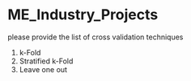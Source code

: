 # ME_Industry_Projects
please provide the list of cross validation techniques
1. k-Fold
2. Stratified k-Fold
3. Leave one out